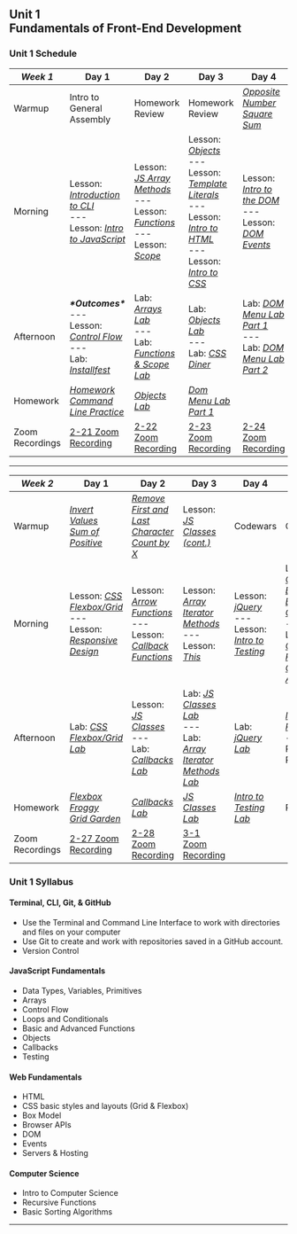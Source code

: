 ## Unit 1 <br> Fundamentals of Front-End Development

### Unit 1 Schedule
| ***Week 1*** | Day 1 | Day 2 | Day 3 | Day 4 |
| -- | -- | -- | -- | -- |
| Warmup | Intro to General Assembly | Homework Review | Homework Review | [*Opposite Number*](https://www.codewars.com/kata/56dec885c54a926dcd001095/train/javascript)<br>[*Square Sum*](https://www.codewars.com/kata/515e271a311df0350d00000f/train/javascript) |
| Morning | Lesson: [*Introduction to CLI*](/unit-1/week-1/d1-dev-environment-and-js-fundamentals/1.1-cli-intro-main/readme.md)<br>---<br>Lesson: [*Intro to JavaScript*](/unit-1/week-1/d1-dev-environment-and-js-fundamentals/1.3-js-intro-datatypes.md) | Lesson: [*JS Array Methods*](/unit-1/week-1/d2-js-arrays-and-functions/2.1-js-arrays.md)<br>---<br>Lesson: [*Functions*](/unit-1/week-1/d2-js-arrays-and-functions/2.2-js-functions.md)<br>---<br>Lesson: [*Scope*](/unit-1/week-1/d2-js-arrays-and-functions/2.3-js-scope.md) | Lesson: [*Objects*](/unit-1/week-1/d3-js-objects-and-html-css/3.1-js-objects.md)<br>---<br>Lesson: [*Template Literals*](/unit-1/week-1/d3-js-objects-and-html-css/3.2-js-template-literals.md)<br>---<br>Lesson: [*Intro to HTML*](/unit-1/week-1/d3-js-objects-and-html-css/3.3-intro-to-html.md)<br>---<br>Lesson: [*Intro to CSS*](/unit-1/week-1/d3-js-objects-and-html-css/3.4-intro-to-css.md) | Lesson: [*Intro to the DOM*](/unit-1/week-1/d4-dom/4.1-dom-intro.md)<br>---<br>Lesson: [*DOM Events*](/unit-1/week-1/d4-dom/4.2-dom-events.md)|
| Afternoon | ***\*Outcomes\****<br>---<br>Lesson: [*Control Flow*](/unit-1/week-1/d1-dev-environment-and-js-fundamentals/1.4-js-control-flow.md)<br>---<br>Lab: [*Installfest*](/unit-1/week-1/d1-dev-environment-and-js-fundamentals/1.2-installfest-mac.md) | Lab: [*Arrays Lab*](https://git.generalassemb.ly/SEIR-2-21-23/Week1-Homework2-Arrays-Lab)<br>---<br>Lab: [*Functions & Scope Lab*](/unit-1/week-1/d2-js-arrays-and-functions/2.5-js-functions-lab.md) | Lab: [*Objects Lab*](https://git.generalassemb.ly/SEIR-2-21-23/Week1-Homework3-Objects-Lab)<br>---<br>Lab: [*CSS Diner*](https://flukeout.github.io/) | Lab: [*DOM Menu Lab Part 1*](https://git.generalassemb.ly/SEIR-2-21-23/dom-menu-lab-hw4/blob/main/README.md)<br>---<br>Lab: [*DOM Menu Lab Part 2*](/unit-1/week-1/d4-dom/4.4-dom-menu-lab-part-2.md) |
| Homework | [*Homework Command Line Practice*](https://git.generalassemb.ly/SEIR-2-21-23/hw-command-line-practice/blob/main/README.md) | [*Objects Lab*](https://git.generalassemb.ly/SEIR-2-21-23/Week1-Homework3-Objects-Lab) | [*Dom Menu Lab Part 1*](https://git.generalassemb.ly/SEIR-2-21-23/dom-menu-lab-hw4/blob/main/README.md) | |
| Zoom Recordings | [2-21 Zoom Recording](https://generalassembly.zoom.us/rec/share/QkzMDVHmG3qlaMFHhPrqj5CCUj59Zb1HvYo_jPYTeH9ug17c0g6wUbTPq7f-IvlW.d8wsWeGzCOXIZ-5I) | [2-22 Zoom Recording](https://generalassembly.zoom.us/rec/share/Rwg_oUapNokhiJXiAqhWEYOEK0kG4KFr20CONVmH3S6NHpMR9eHhKpDSWyzRvvlq.Jwc8j7uVgOuYAa7v) | [2-23 Zoom Recording](https://generalassembly.zoom.us/rec/share/XEIGhqrZ2doeg53r6dvzVRyHeOSN4Pmmj7EcKJ7rrjFvZPWYR-_t7gCMNk3lOqqO.XXhtoXvl3pToK8bZ) | [2-24 Zoom Recording](https://generalassembly.zoom.us/rec/share/ZgAiJ_j1Fr7KKKsCPuIstDRtaeO1L-6yotdk6_14mt0hJbE3SUeiaT0OcFUpLfyd.XvhYvcxzfspVjhI8) |

----

| ***Week 2*** | Day 1 | Day 2 | Day 3 | Day 4 | Day 5 |
| -- | -- | -- | -- | -- | -- |
| Warmup | [*Invert Values*](https://www.codewars.com/kata/5899dc03bc95b1bf1b0000ad/train/javascript)<br>[*Sum of Positive*](https://www.codewars.com/kata/5715eaedb436cf5606000381/train/javascript) | [*Remove First and Last Character*](https://www.codewars.com/kata/56bc28ad5bdaeb48760009b0/train/javascript)<br>[*Count by X*](https://www.codewars.com/kata/5513795bd3fafb56c200049e/train/javascript) | Lesson: [*JS Classes (cont.)*](/unit-1/week-2/d6-js-functions-pt2-and-classes/6.3-js-classes.md) | Codewars | Codewars |
| Morning | Lesson: [*CSS Flexbox/Grid*](/unit-1/week-2/d5-css-layout/5.1-css-flexbox-grid.md)<br>---<br>Lesson: [*Responsive Design*](/unit-1/week-2/d5-css-layout/5.2-responsive-design.md) | Lesson: [*Arrow Functions*](/unit-1/week-2/d6-js-functions-pt2-and-classes/6.1-js-arrow-functions.md)<br>---<br>Lesson: [*Callback Functions*](/unit-1/week-2/d6-js-functions-pt2-and-classes/6.2-js-callback-functions.md) | Lesson: [*Array Iterator Methods*](/unit-1/week-2/d7-array-iterators-and-this/7.1-array-iterator-methods.md)<br>---<br>Lesson: [*This*](/unit-1/week-2/d7-array-iterators-and-this/7.2-js-this-keyword.md) | Lesson: [*jQuery*](/unit-1/week-2/d8-jquery-and-testing/8.1-jquery.md)<br>---<br>Lesson: [*Intro to Testing*](/unit-1/week-2/d8-jquery-and-testing/8.2-testing-lecture/readme.md) | Lesson: [*Guide to Building a Browsing Game*](/unit-1/week-2/d9-browser-games-and-audio/9.1-guide-to-building-a-browser-game.md)<br>---<br>Lesson: [*Connect Four Code Along*](/unit-1/week-2/d9-browser-games-and-audio/9.2-connect-four-code-along.md) |
| Afternoon | Lab: [*CSS Flexbox/Grid Lab*](/unit-1/week-2/d5-css-layout/5.3-flexbox-grid-lab.md) | Lesson: [*JS Classes*](/unit-1/week-2/d6-js-functions-pt2-and-classes/6.3-js-classes.md)<br>---<br>Lab: [*Callbacks Lab*](https://git.generalassemb.ly/SEIR-2-21-23/Callbacks-Lab-HW5) | Lab: [*JS Classes Lab*](https://git.generalassemb.ly/SEIR-2-21-23/JS-Classes-Lab-HW5)<br>---<br>Lab: [*Array Iterator Methods Lab*](/unit-1/week-2/d7-array-iterators-and-this/7.3-array-iterator-methods-lab.md) | Lab: [*jQuery Lab*](/unit-1/week-2/d8-jquery-and-testing/8.3-jquery-lab.md) | [*Intro to Project 1*](/unit-1/week-3/project-1/project-1-requirements.md)<br>---<br>Project 1 Proposals |
| Homework | [*Flexbox Froggy*](https://flexboxfroggy.com/)<br>[*Grid Garden*](https://cssgridgarden.com/) | [*Callbacks Lab*](https://git.generalassemb.ly/SEIR-2-21-23/Callbacks-Lab-HW5) | [*JS Classes Lab*](https://git.generalassemb.ly/SEIR-2-21-23/JS-Classes-Lab-HW5) | [*Intro to Testing Lab*](https://git.generalassemb.ly/SEIR-2-21-23/JS-Testing-Lab-HW7) | Project 1 |
| Zoom Recordings | [2-27 Zoom Recording](https://generalassembly.zoom.us/rec/share/4FM4E6Sb7bPXxv77GnPkjl7ZD5n-pTeoWoVh1PM0eZXq0JwTeJ9J8h-6GhvGX8O3.6YIupALQRnwnFk-R) | [2-28 Zoom Recording](https://generalassembly.zoom.us/rec/share/a5r_eKAhswu16dsy1bmb8IHEnhzz53Gln0dOPHeaeDawbYI91C2ppk1XKCO_h11T.Kqq0OSoBZM8rb5z7) | [3-1 Zoom Recording](https://generalassembly.zoom.us/rec/share/T1LS3vpnT-_H8YxrRX8ZAP37KWXxX61llKR2SWQfETEs_Qzr7YSNADhVM-gPl9x5.hf-02k-7-ZGwqwGc) | |

### Unit 1 Syllabus

#### Terminal, CLI, Git, & GitHub
- Use the Terminal and Command Line Interface to work with directories and files on your computer
- Use Git to create and work with repositories saved in a GitHub account.
- Version Control
  
#### JavaScript Fundamentals
- Data Types, Variables, Primitives
- Arrays
- Control Flow
- Loops and Conditionals
- Basic and Advanced Functions
- Objects
- Callbacks
- Testing
  
#### Web Fundamentals
- HTML
- CSS basic styles and layouts (Grid & Flexbox)
- Box Model
- Browser APIs
- DOM
- Events
- Servers & Hosting

#### Computer Science
- Intro to Computer Science
- Recursive Functions
- Basic Sorting Algorithms
<hr>
